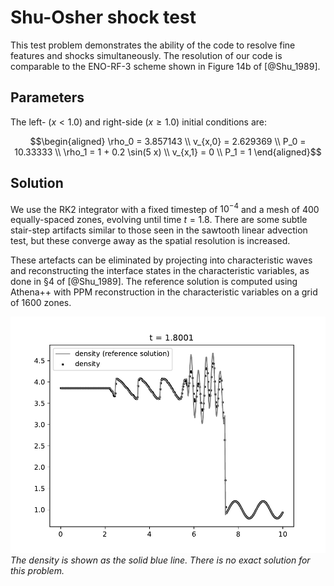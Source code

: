# Shu-Osher shock test

This test problem demonstrates the ability of the code to resolve fine features and shocks simultaneously. The resolution of our code is comparable to the ENO-RF-3 scheme shown in Figure 14b of [@Shu_1989].

## Parameters

The left- ($x < 1.0$) and right-side ($x \ge 1.0$) initial conditions are:

$$\begin{aligned}
\rho_0 = 3.857143 \\
v_{x,0} = 2.629369 \\
P_0 = 10.33333 \\
\rho_1 = 1 + 0.2 \sin(5 x) \\
v_{x,1} = 0 \\
P_1 = 1
\end{aligned}$$

## Solution

We use the RK2 integrator with a fixed timestep of $10^{-4}$ and a mesh of 400 equally-spaced zones, evolving until time $t=1.8$. There are some subtle stair-step artifacts similar to those seen in the sawtooth linear advection test, but these converge away as the spatial resolution is increased.

These artefacts can be eliminated by projecting into characteristic waves and reconstructing the interface states in the characteristic variables, as done in §4 of [@Shu_1989]. The reference solution is computed using Athena++ with PPM reconstruction in the characteristic variables on a grid of 1600 zones.

![](attach/hydro_shuosher.png)
*The density is shown as the solid blue line. There is no exact solution for this problem.*
